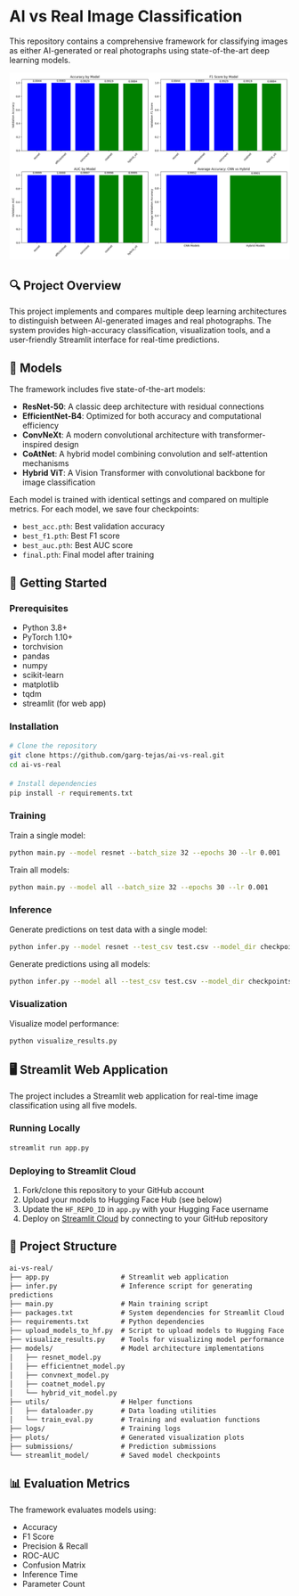 # AI vs Real Image Classification

This repository contains a comprehensive framework for classifying images as either AI-generated or real photographs using state-of-the-art deep learning models.

<p align="center">
  <img src="plots/model_comparison.png" alt="Model Comparison" width="600"/>
</p>

## 🔍 Project Overview

This project implements and compares multiple deep learning architectures to distinguish between AI-generated images and real photographs. The system provides high-accuracy classification, visualization tools, and a user-friendly Streamlit interface for real-time predictions.

## 🧠 Models

The framework includes five state-of-the-art models:

- **ResNet-50**: A classic deep architecture with residual connections
- **EfficientNet-B4**: Optimized for both accuracy and computational efficiency
- **ConvNeXt**: A modern convolutional architecture with transformer-inspired design
- **CoAtNet**: A hybrid model combining convolution and self-attention mechanisms
- **Hybrid ViT**: A Vision Transformer with convolutional backbone for image classification

Each model is trained with identical settings and compared on multiple metrics. For each model, we save four checkpoints:

- `best_acc.pth`: Best validation accuracy
- `best_f1.pth`: Best F1 score
- `best_auc.pth`: Best AUC score
- `final.pth`: Final model after training

## 🚀 Getting Started

### Prerequisites

- Python 3.8+
- PyTorch 1.10+
- torchvision
- pandas
- numpy
- scikit-learn
- matplotlib
- tqdm
- streamlit (for web app)

### Installation

```bash
# Clone the repository
git clone https://github.com/garg-tejas/ai-vs-real.git
cd ai-vs-real

# Install dependencies
pip install -r requirements.txt
```

### Training

Train a single model:

```bash
python main.py --model resnet --batch_size 32 --epochs 30 --lr 0.001
```

Train all models:

```bash
python main.py --model all --batch_size 32 --epochs 30 --lr 0.001
```

### Inference

Generate predictions on test data with a single model:

```bash
python infer.py --model resnet --test_csv test.csv --model_dir checkpoints
```

Generate predictions using all models:

```bash
python infer.py --model all --test_csv test.csv --model_dir checkpoints
```

### Visualization

Visualize model performance:

```bash
python visualize_results.py
```

## 🖥️ Streamlit Web Application

The project includes a Streamlit web application for real-time image classification using all five models.

### Running Locally

```bash
streamlit run app.py
```

### Deploying to Streamlit Cloud

1. Fork/clone this repository to your GitHub account
2. Upload your models to Hugging Face Hub (see below)
3. Update the `HF_REPO_ID` in `app.py` with your Hugging Face username
4. Deploy on [Streamlit Cloud](https://share.streamlit.io) by connecting to your GitHub repository

## 📂 Project Structure

```
ai-vs-real/
├── app.py                  # Streamlit web application
├── infer.py                # Inference script for generating predictions
├── main.py                 # Main training script
├── packages.txt            # System dependencies for Streamlit Cloud
├── requirements.txt        # Python dependencies
├── upload_models_to_hf.py  # Script to upload models to Hugging Face
├── visualize_results.py    # Tools for visualizing model performance
├── models/                 # Model architecture implementations
│   ├── resnet_model.py
│   ├── efficientnet_model.py
│   ├── convnext_model.py
│   ├── coatnet_model.py
│   └── hybrid_vit_model.py
├── utils/                  # Helper functions
│   ├── dataloader.py       # Data loading utilities
│   └── train_eval.py       # Training and evaluation functions
├── logs/                   # Training logs
├── plots/                  # Generated visualization plots
├── submissions/            # Prediction submissions
└── streamlit_model/        # Saved model checkpoints
```

## 📊 Evaluation Metrics

The framework evaluates models using:

- Accuracy
- F1 Score
- Precision & Recall
- ROC-AUC
- Confusion Matrix
- Inference Time
- Parameter Count

